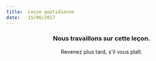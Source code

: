 ```yaml
---
title:  Leçon quotidienne
date:   15/06/2017
---
```


### <center>Nous travaillons sur cette leçon.</center>
<center>Revenez plus tard, s'il vous plaît.</center>